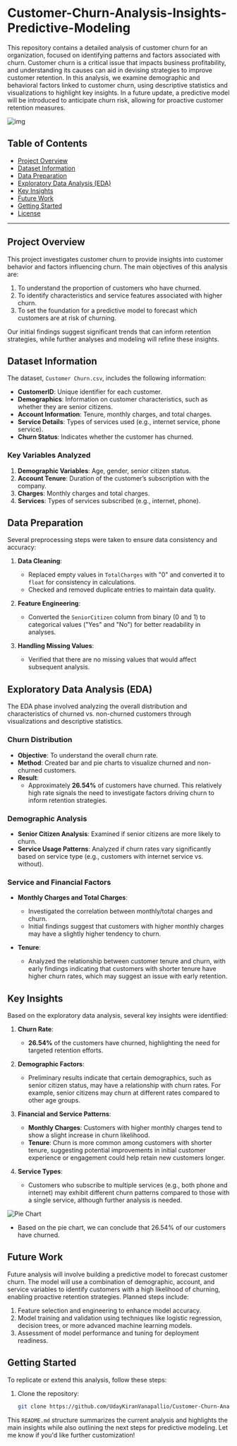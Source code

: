 # Customer-Churn-Analysis-Insights-Predictive-Modeling

This repository contains a detailed analysis of customer churn for an organization, focused on identifying patterns and factors associated with churn. Customer churn is a critical issue that impacts business profitability, and understanding its causes can aid in devising strategies to improve customer retention. In this analysis, we examine demographic and behavioral factors linked to customer churn, using descriptive statistics and visualizations to highlight key insights. In a future update, a predictive model will be introduced to anticipate churn risk, allowing for proactive customer retention measures.

![img](https://github.com/user-attachments/assets/7b3b4651-4454-4f04-a557-23c549cd6ac2)


## Table of Contents
- [Project Overview](#project-overview)
- [Dataset Information](#dataset-information)
- [Data Preparation](#data-preparation)
- [Exploratory Data Analysis (EDA)](#exploratory-data-analysis-eda)
- [Key Insights](#key-insights)
- [Future Work](#future-work)
- [Getting Started](#getting-started)
- [License](#license)

---

## Project Overview
This project investigates customer churn to provide insights into customer behavior and factors influencing churn. The main objectives of this analysis are:
1. To understand the proportion of customers who have churned.
2. To identify characteristics and service features associated with higher churn.
3. To set the foundation for a predictive model to forecast which customers are at risk of churning.

Our initial findings suggest significant trends that can inform retention strategies, while further analyses and modeling will refine these insights.

## Dataset Information
The dataset, `Customer Churn.csv`, includes the following information:
- **CustomerID**: Unique identifier for each customer.
- **Demographics**: Information on customer characteristics, such as whether they are senior citizens.
- **Account Information**: Tenure, monthly charges, and total charges.
- **Service Details**: Types of services used (e.g., internet service, phone service).
- **Churn Status**: Indicates whether the customer has churned.

### Key Variables Analyzed
1. **Demographic Variables**: Age, gender, senior citizen status.
2. **Account Tenure**: Duration of the customer’s subscription with the company.
3. **Charges**: Monthly charges and total charges.
4. **Services**: Types of services subscribed (e.g., internet, phone).

## Data Preparation
Several preprocessing steps were taken to ensure data consistency and accuracy:
1. **Data Cleaning**:
   - Replaced empty values in `TotalCharges` with "0" and converted it to `float` for consistency in calculations.
   - Checked and removed duplicate entries to maintain data quality.

2. **Feature Engineering**:
   - Converted the `SeniorCitizen` column from binary (0 and 1) to categorical values ("Yes" and "No") for better readability in analyses.

3. **Handling Missing Values**:
   - Verified that there are no missing values that would affect subsequent analysis.

## Exploratory Data Analysis (EDA)
The EDA phase involved analyzing the overall distribution and characteristics of churned vs. non-churned customers through visualizations and descriptive statistics.

### Churn Distribution
- **Objective**: To understand the overall churn rate.
- **Method**: Created bar and pie charts to visualize churned and non-churned customers.
- **Result**: 
  - Approximately **26.54%** of customers have churned. This relatively high rate signals the need to investigate factors driving churn to inform retention strategies.

### Demographic Analysis
- **Senior Citizen Analysis**: Examined if senior citizens are more likely to churn.
- **Service Usage Patterns**: Analyzed if churn rates vary significantly based on service type (e.g., customers with internet service vs. without).
  
### Service and Financial Factors
- **Monthly Charges and Total Charges**:
  - Investigated the correlation between monthly/total charges and churn.
  - Initial findings suggest that customers with higher monthly charges may have a slightly higher tendency to churn.
  
- **Tenure**:
  - Analyzed the relationship between customer tenure and churn, with early findings indicating that customers with shorter tenure have higher churn rates, which may suggest an issue with early retention.

## Key Insights
Based on the exploratory data analysis, several key insights were identified:

1. **Churn Rate**:
   - **26.54%** of the customers have churned, highlighting the need for targeted retention efforts.

2. **Demographic Factors**:
   - Preliminary results indicate that certain demographics, such as senior citizen status, may have a relationship with churn rates. For example, senior citizens may churn at different rates compared to other age groups.

3. **Financial and Service Patterns**:
   - **Monthly Charges**: Customers with higher monthly charges tend to show a slight increase in churn likelihood.
   - **Tenure**: Churn is more common among customers with shorter tenure, suggesting potential improvements in initial customer experience or engagement could help retain new customers longer.

4. **Service Types**:
   - Customers who subscribe to multiple services (e.g., both phone and internet) may exhibit different churn patterns compared to those with a single service, although further analysis is needed.

![Pie Chart](https://github.com/user-attachments/assets/51ab5ebe-1419-4e29-99c8-78b39a1e55d9)
- Based on the pie chart, we can conclude that 26.54% of our customers have churned. 


## Future Work
Future analysis will involve building a predictive model to forecast customer churn. The model will use a combination of demographic, account, and service variables to identify customers with a high likelihood of churning, enabling proactive retention strategies. Planned steps include:
1. Feature selection and engineering to enhance model accuracy.
2. Model training and validation using techniques like logistic regression, decision trees, or more advanced machine learning models.
3. Assessment of model performance and tuning for deployment readiness.

## Getting Started
To replicate or extend this analysis, follow these steps:

1. Clone the repository:
   ```bash
   git clone https://github.com/UdayKiranVanapallio/Customer-Churn-Analysis-Insights-Predictive-Modeling.git

This `README.md` structure summarizes the current analysis and highlights the main insights while also outlining the next steps for predictive modeling. Let me know if you'd like further customization!
